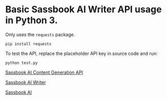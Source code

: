 # Basic Sassbook AI Writer API usage in Python 3.

Only uses the `requests` package.

```
pip install requests
```

To test the API, replace the placeholder API key in source code and run:

```
python test.py
```

[Sassbook AI Content Generation API](https://sassbook.com/developer-api
"Sassbook AI Content Generator API is the most advanced API for automatic text generation using modern AI.")

[Sassbook AI Writer](https://sassbook.com/ai-writer
"AI text content generator for rapid content generation using modern AI")

[Sassbook AI](https://sassbook.com "Sassbook AI Text Summarizer and AI Content Writer - State-of-the-art Content Automation with AI")

